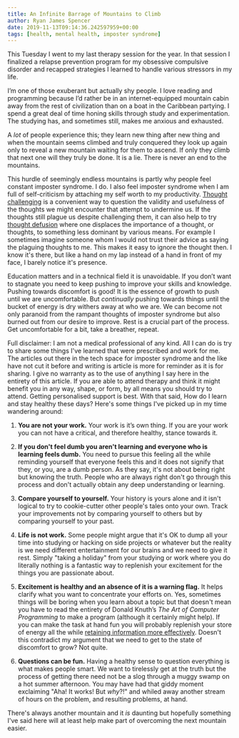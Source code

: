 ```yaml
---
title: An Infinite Barrage of Mountains to Climb
author: Ryan James Spencer
date: 2019-11-13T09:14:36.242597959+00:00
tags: [health, mental health, imposter syndrome]
---
```


This Tuesday I went to my last therapy session for the year. In that session I
finalized a relapse prevention program for my obsessive compulsive disorder and
recapped strategies I learned to handle various stressors in my life.

I’m one of those exuberant but actually shy people. I love reading and
programming because I’d rather be in an internet-equipped mountain cabin away
from the rest of civilization than on a boat in the Caribbean partying. I spend
a great deal of time honing skills through study and experimentation. The
studying has, and sometimes still, makes me anxious and exhausted.

A *lot* of people experience this; they learn new thing after new thing and when
the mountain seems climbed and truly conquered they look up again only to reveal
a new mountain waiting for them to ascend. If only they climb that next one will
they truly be done. It is a lie. There is never an end to the mountains.

This hurdle of seemingly endless mountains is partly why people feel constant
imposter syndrome. I do. I also feel imposter syndrome when I am full of
self-criticism by attaching my self worth to my productivity. [Thought
challenging](https://www.google.com/search?q=thought+challenging) is a
convenient way to question the validity and usefulness of the thoughts we might
encounter that attempt to undermine us. If the thoughts still plague us despite
challenging them, it can also help to try [thought
defusion](https://www.google.com/search?q=thought+defusion) where one displaces
the importance of a thought, or thoughts, to something less dominant by various
means. For example I sometimes imagine someone whom I would not trust their
advice as saying the plaguing thoughts to me. This makes it easy to ignore the
thought then. I know it's there, but like a hand on my lap instead of a hand in
front of my face, I barely notice it's presence.

Education matters and in a technical field it is unavoidable. If you don’t want
to stagnate you need to keep pushing to improve your skills and knowledge.
Pushing towards discomfort is good! It is the essence of growth to push until we
are uncomfortable. But _continually_ pushing towards things until the bucket of
energy is dry withers away at who we are. We can become not only paranoid from
the rampant thoughts of imposter syndrome but also burned out from our desire to
improve. Rest is a crucial part of the process. Get uncomfortable for a bit,
take a breather, repeat.

Full disclaimer: I am not a medical professional of any kind. All I can do is
try to share some things I've learned that were prescribed and work for me. The
articles out there in the tech space for imposter syndrome and the like have not
cut it before and writing is article is more for reminder as it is for sharing.
I give no warranty as to the use of anything I say here in the entirety of this
article. If you are able to attend therapy and think it might benefit you in any
way, shape, or form, by all means you should try to attend. Getting personalised
support is best. With that said, How do I learn and stay healthy these days?
Here's some things I've picked up in my time wandering around:

1. **You are not your work.** Your work is it’s own thing. If you are your work you
   can not have a critical, and therefore healthy, stance towards it.

2. **If you don't feel dumb you aren't learning and everyone who is learning
   feels dumb.** You need to pursue this feeling all the while reminding
   yourself that everyone feels this and it does not signify that they, or you,
   are a dumb person. As they say, it's not about being right but knowing the
   truth. People who are always right don't go through this process and don't
   actually obtain any deep understanding or learning.

3. **Compare yourself to yourself.** Your history is yours alone and it isn't
   logical to try to cookie-cutter other people's tales onto your own. Track
   your improvements not by comparing yourself to others but by comparing
   yourself to your past.

4. **Life is not work.** Some people might argue that it's OK to dump all your
   time into studying or hacking on side projects or whatever but the reality is
   we need different entertainment for our brains and we need to give it rest.
   Simply "taking a holiday" from your studying or work where you do literally
   nothing is a fantastic way to replenish your excitement for the things you
   are passionate about.

5. **Excitement is healthy and an absence of it is a warning flag.** It helps
   clarify what you want to concentrate your efforts on. Yes, sometimes things
   will be boring when you learn about a topic but that doesn't mean you have to
   read the entirety of Donald Knuth’s _The Art of Computer Programming_ to make
   a program (although it certainly might help). If you can make the task at
   hand fun you will probably replenish your store of energy all the while
   [retaining information more
   effectively](https://www.psychologytoday.com/files/attachments/4141/the-neuroscience-joyful-education-judy-willis-md.pdf).
   Doesn't this contradict my argument that we need to get to the state of
   discomfort to grow? Not quite.

6. **Questions can be fun.** Having a healthy sense to question everything is
   what makes people smart. We want to tirelessly get at the truth but the
   process of getting there need not be a slog through a muggy swamp on a hot
   summer afternoon. You may have had that giddy moment exclaiming "Aha! It
   works! But _why_?!" and whiled away another stream of hours on the problem,
   and resulting problems, at hand.

There's always another mountain and it *is* daunting but hopefully something
I've said here will at least help make part of overcoming the next mountain
easier.
